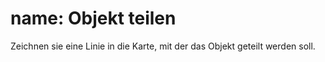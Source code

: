 ﻿# name:	Objekt teilen

Zeichnen sie eine Linie in die Karte, mit der das Objekt geteilt werden soll.

